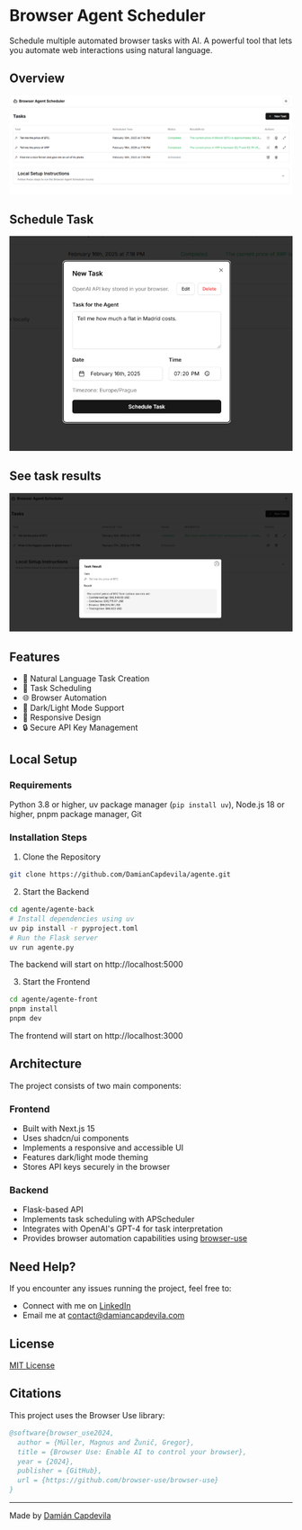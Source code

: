 # Browser Agent Scheduler

Schedule multiple automated browser tasks with AI. A powerful tool that lets you automate web interactions using natural language.


## Overview 
![Browser Agent Overview](./images/browser-agent.png)

## Schedule Task
![Browser Agent Schedule Task](./images/browser-agent-task.png)

## See task results
![Browser Agent Task Results](./images/browser-agent-task-results.png)

## Features

- 🤖 Natural Language Task Creation
- 📅 Task Scheduling
- 🌐 Browser Automation
- 🌙 Dark/Light Mode Support
- 📱 Responsive Design
- 🔒 Secure API Key Management

## Local Setup

### Requirements

Python 3.8 or higher, uv package manager (`pip install uv`), Node.js 18 or higher, pnpm package manager, Git

### Installation Steps

1. Clone the Repository
```bash
git clone https://github.com/DamianCapdevila/agente.git
```

2. Start the Backend
```bash
cd agente/agente-back
# Install dependencies using uv
uv pip install -r pyproject.toml
# Run the Flask server
uv run agente.py
```
The backend will start on http://localhost:5000

3. Start the Frontend
```bash
cd agente/agente-front
pnpm install
pnpm dev
```
The frontend will start on http://localhost:3000

## Architecture

The project consists of two main components:

### Frontend
- Built with Next.js 15
- Uses shadcn/ui components
- Implements a responsive and accessible UI
- Features dark/light mode theming
- Stores API keys securely in the browser

### Backend
- Flask-based API
- Implements task scheduling with APScheduler
- Integrates with OpenAI's GPT-4 for task interpretation
- Provides browser automation capabilities using [browser-use](https://github.com/browser-use/browser-use)

## Need Help?

If you encounter any issues running the project, feel free to:
- Connect with me on [LinkedIn](https://linkedin.com/in/damiancapdevila)
- Email me at [contact@damiancapdevila.com](mailto:contact@damiancapdevila.com)

## License

[MIT License](LICENSE)

## Citations

This project uses the Browser Use library:

```bibtex
@software{browser_use2024,
  author = {Müller, Magnus and Žunič, Gregor},
  title = {Browser Use: Enable AI to control your browser},
  year = {2024},
  publisher = {GitHub},
  url = {https://github.com/browser-use/browser-use}
}
```

---
Made by [Damián Capdevila](https://linkedin.com/in/damiancapdevila)
